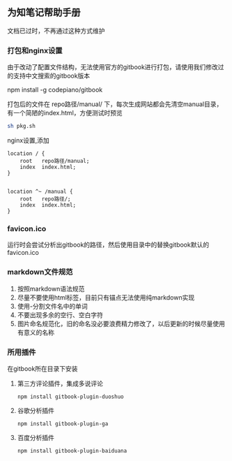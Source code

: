 ## 为知笔记帮助手册

文档已过时，不再通过这种方式维护
###

### 打包和nginx设置

由于改动了配置文件结构，无法使用官方的gitbook进行打包，请使用我们修改过的支持中文搜索的gitbook版本

npm install -g codepiano/gitbook

打包后的文件在 repo路径/manual/ 下，每次生成网站都会先清空manual目录，有一个简陋的index.html，方便测试时预览

```bash
sh pkg.sh
```

nginx设置,添加

```
location / {
    root   repo路径/manual;
    index  index.html;
}


location ^~ /manual {
    root   repo路径/;
    index  index.html;
}

```
### favicon.ico

运行时会尝试分析出gitbook的路径，然后使用目录中的替换gitbook默认的favicon.ico

### markdown文件规范

1. 按照markdown语法规范
1. 尽量不要使用html标签，目前只有锚点无法使用纯markdown实现
1. 使用-分割文件名中的单词
1. 不要出现多余的空行、空白字符
1. 图片命名规范化，旧的命名没必要浪费精力修改了，以后更新的时候尽量使用有意义的名称

### 所用插件

在gitbook所在目录下安装

1. 第三方评论插件，集成多说评论
    ```shell
    npm install gitbook-plugin-duoshuo
    ```

1. 谷歌分析插件
    ```shell
    npm install gitbook-plugin-ga
    ```

1. 百度分析插件
    ```shell
    npm install gitbook-plugin-baiduana
    ```

